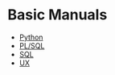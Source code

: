 
Basic Manuals
======

* [Python](https://github.com/ttltrk/PRG/blob/master/PY/DOC/OPYM/OPYM.MD)
* [PL/SQL]()
* [SQL]()
* [UX]()
